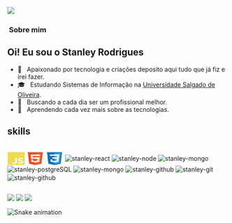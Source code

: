 
![](https://komarev.com/ghpvc/?username=stanley-rodrigues&color=red)

<h3> &nbsp;Sobre mim </h3>

## Oi! Eu sou o Stanley Rodrigues

- 🤔 &nbsp; Apaixonado por tecnologia e criações deposito aqui tudo que já fiz e irei fazer.
- 🎓 &nbsp; Estudando Sistemas de Informação na <a href="https://universo.edu.br/">Universidade Salgado de Oliveira</a>.
- 💼 &nbsp; Buscando a cada dia ser um profissional melhor.
- 🌱 &nbsp; Aprendendo cada vez mais sobre as tecnologias.
 
 
 ## skills
 
<div style="display: inline_block"><br>
  <img align="center" alt="stanley-Js" height="30" width="40" src="https://raw.githubusercontent.com/devicons/devicon/master/icons/javascript/javascript-plain.svg">
  
  <img align="center" alt="stanley-HTML" height="30" width="40" src="https://raw.githubusercontent.com/devicons/devicon/master/icons/html5/html5-original.svg">
  
  <img align="center" alt="stanley-CSS" height="30" width="40" src="https://raw.githubusercontent.com/devicons/devicon/master/icons/css3/css3-original.svg">
  
  <img align="center" alt="stanley-react" height="30" width="40" src="https://cdn.jsdelivr.net/gh/devicons/devicon/icons/react/react-original.svg" />
  
  <img align="center" alt="stanley-node" height="30" width="40" src="https://cdn.jsdelivr.net/gh/devicons/devicon/icons/nodejs/nodejs-original.svg" />
  
  <img align="center" alt="stanley-mongo" height="30" width="40" src="https://cdn.jsdelivr.net/gh/devicons/devicon/icons/mongodb/mongodb-original.svg" />
  
   <img align="center" alt="stanley-postgreSQL" height="30" width="40" src="https://cdn.jsdelivr.net/gh/devicons/devicon/icons/postgresql/postgresql-plain-wordmark.svg" />
  
<img align="center" alt="stanley-mongo" height="30" width="40" src="https://cdn.jsdelivr.net/gh/devicons/devicon/icons/sequelize/sequelize-original.svg" />
<img align="center" alt="stanley-github" height="30" width="40" src="https://cdn.jsdelivr.net/gh/devicons/devicon/icons/docker/docker-original.svg" />

<img align="center" alt="stanley-git" height="30" width="40" src="https://cdn.jsdelivr.net/gh/devicons/devicon/icons/git/git-original.svg" />

 <img align="center" alt="stanley-github" height="30" width="40" src="https://cdn.jsdelivr.net/gh/devicons/devicon/icons/github/github-original.svg" />
 

 



</div>
  
  ##
 
<div> 
  
  <a href="https://www.instagram.com/stanleyrodrigues__/" target="_blank"><img src="https://img.shields.io/badge/-Instagram-%23E4405F?style=for-the-badge&logo=instagram&logoColor=white" target="_blank"></a>
  <a href = "mailto:stanleyrodriguessilva@gmail.com"><img src="https://img.shields.io/badge/-Gmail-%23333?style=for-the-badge&logo=gmail&logoColor=white" target="_blank"></a>
  <a href="https://www.linkedin.com/in/stanley-rodrigues/" target="_blank"><img src="https://img.shields.io/badge/-LinkedIn-%230077B5?style=for-the-badge&logo=linkedin&logoColor=white" target="_blank"></a> 
 
  ![Snake animation](https://github.com/stanley-rodrigues/Stanley-Rodrigues/blob/output/github-contribution-grid-snake.svg)
 
</div>
